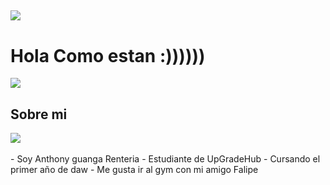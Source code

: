 ## ![](https://mario.wiki.gallery/images/6/66/DK64_Yellow_Banana.gif) <h1>Hola Como estan :))))))</h1> ![](https://mario.wiki.gallery/images/6/66/DK64_Yellow_Banana.gif)
<h2>Sobre mi </h2>
<img src="https://user-images.githubusercontent.com/73097560/115834477-dbab4500-a447-11eb-908a-139a6edaec5c.gif"><br><br>
- Soy Anthony guanga Renteria
- Estudiante de UpGradeHub
- Cursando el primer año de daw 
- Me gusta ir al gym con mi amigo Falipe




